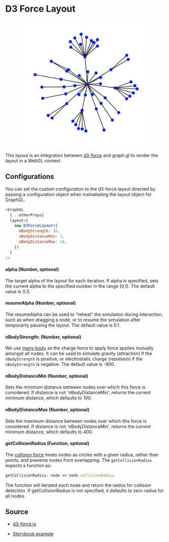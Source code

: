 # D3 Force Layout

<p align="center">
  <img src="/gatsby/images/layouts/d3.png" height="400" />
</p>


This layout is an integration between [d3-force](https://github.com/d3/d3-force) and graph.gl to render the layout in a WebGL context.

## Configurations

You can set the custom configuration to the d3-force layout directed by passing a configuration object when instnatiating the layout object for GraphGL.

```js
<GraphGL
  {...otherProps}
  layout={
    new D3ForceLayout({
      nBodyStrength: 10,
      nBodyDistanceMin: 1,
      nBodyDistanceMax: 10,
    })
  }
/>
```

#### alpha (Number, optional)
The target alpha of the layout for each iteration. If alpha is specified, sets the current alpha to the specified number in the range [0,1]. The default value is 0.3.

#### resumeAlpha (Number, optional)
The resumeAlpha can be used to “reheat” the simulation during interaction, such as when dragging a node, or to resume the simulation after temporarily pausing the layout.
The default value is 0.1.

#### nBodyStrength: (Number, optional)
We use [many-body](https://github.com/d3/d3-force#many-body) as the charge force to apply force applies mutually amongst all nodes. It can be used to simulate gravity (attraction) if the `nBodyStrength` is positive, or electrostatic charge (repulsion) if the `nBodyStrength` is negative.
The default value is -900.

#### nBodyDistanceMin (Number, optional)
Sets the minimum distance between nodes over which this force is considered. If distance is not 'nBodyDistanceMin', returns the current minimum distance, which defaults to 100.


#### nBodyDistanceMax (Number, optional)
Sets the maximum distance between nodes over which this force is considered. If distance is not 'nBodyDistanceMin', returns the current minimum distance, which defaults to 400.

#### getCollisionRadius (Function, optional)
The [collision force](https://github.com/d3/d3-force#collision) treats nodes as circles with a given radius, rather than points, and prevents nodes from overlapping.  The `getCollisionRadius` expects a function as:
```js
getCollisionRadius: node => node.collisionRadius
```
The function will iterated each node and return the raidus for collision detection.
If getCollisionRadius is not specified, it defaults to zero radius for all nodes.

## Source

 - [d3-force.js](https://github.com/uber/graph.gl/blob/master/src/layouts/d3-force/index.js)

 - [Storybook example](https://github.com/uber/graph.gl/blob/master/stories/basic-layouts/stories.js#L56-L71)
